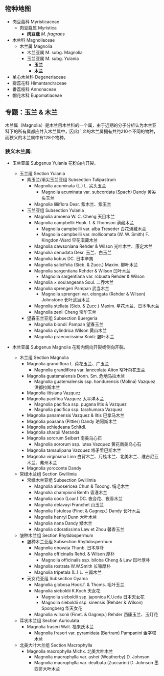 ## 物种地图

* 肉豆蔻科 Myristicaceae
  * 肉豆蔻属 Myristica
	  * **肉豆蔻** *M. fragrans*
* 木兰科 Magnoliaceae
  * 木兰属 Magnolia
  	* 木兰亚属 M. subg. Magnolia
  	* 玉兰亚属 M. subg. Yulania
  	  * **玉兰**
  	  * **木兰**
* 单心木兰科 Degeneriaceae
* 瓣蕊花科 Himantandraceae
* 番荔枝科 Annonaceae
* 帽花木科 Eupomatiaceae


## 专题：玉兰 & 木兰

木兰属（Magnolia）是木兰目木兰科的一个属，由于近期的分子分析认为木兰亚科下的所有属都应并入木兰属中，因此广义的木兰属拥有共约210个不同的物种，而狭义的木兰属中有128个物种。

### 狭义木兰属:

* 玉兰亚属 Subgenus Yulania 花粉向内开裂。
	* 玉兰组 Section Yulania
		* 紫玉兰/渐尖玉兰亚组 Subsection Tulipastrum
			* Magnolia acuminata (L.) L. 尖头玉兰
				* Magnolia acuminata var. subcordata (Spach) Dandy 黄尖头玉兰
			* Magnolia liliiflora Desr. 紫木兰、紫玉兰
		* 玉兰亚组 Subsection Yulania
			* Magnolia amoena W. C. Cheng 天目木兰
			* Magnolia campbellii Hook. f. & Thomson 滇藏木兰
				* Magnolia campbellii var. alba Treseder 白花滇藏木兰
				* Magnolia campbellii var. mollicomata (W. W. Smith) F. Kingdon-Ward 早花滇藏木兰
			* Magnolia dawsoniana Rehder & Wilson 光叶木兰、康定木兰
			* Magnolia denudata Desr. 玉兰、白玉兰
			* Magnolia kobus DC. 日本辛夷
			* Magnolia salicifolia (Sieb. & Zucc.) Maxim. 柳叶木兰
			* Magnolia sargentiana Rehder & Wilson 凹叶木兰
				* Magnolia sargentiana var. robusta Rehder & Wilson
			* Magnolia × soulangeana Soul. 二乔木兰
			* Magnolia sprengeri Pampan 武当木兰
				* Magnolia sprengeri var. elongata (Rehder & Wilson) Johnstone 长叶武当木兰
			* Magnolia stellata (Sieb. & Zucc.) Maxim. 星花木兰、日本毛木兰
			* Magnolia zenii Cheng 宝华玉兰
		* 望春玉兰亚组 Subsection Buergeria
			* Magnolia biondii Pampan 望春玉兰
			* Magnolia cylindrica Wilson 黄山木兰
			* Magnolia praecocissima Koidz 皱叶木兰
		
* 木兰亚属 Subgenus Magnolia 花粉内侧向开裂或侧向开裂。
	* 木兰组 Section Magnolia
		* Magnolia grandiflora L. 荷花玉兰、广玉兰
			* Magnolia grandiflora var. lanceolata Aiton 窄叶荷花玉兰
		* Magnolia guatemalensis Donn. Sm. 危地马拉木兰
			* Magnolia guatemalensis ssp. hondurensis (Molina) Vazquez 洪都拉斯木兰
		* Magnolia iltisiana Vazquez
		* Magnolia pacifica Vazquez 太平洋木兰
			* Magnolia pacifica ssp. pugana Iltis & Vazquez
			* Magnolia pacifica ssp. tarahumara Vazquez
		* Magnolia panamensis Vazquez & Iltis 巴拿马木兰
		* Magnolia poasana (Pittier) Dandy 珀阿斯木兰
		* Magnolia schiedeana Schltdl.
		* Magnolia sharpii Meranda
		* Magnolia sororum Seibert 南美乌心石
			* Magnolia sororum ssp. lutea Vazquez 黄花南美乌心石
		* Magnolia tamaulipana Vazquez 塔矛里巴斯木兰
		* Magnolia virginiana Linn 白背木兰、月桂木兰、北美木兰、维吉尼亚木兰、弗州木兰
		* Magnolia yoroconte Dandy
	* 常绿木兰组 Section Gwillimia
		* 常绿木兰亚组 Subsection Gwillimia
			* Magnolia albosericea Chun & Tsoong. 绢毛木兰
			* Magnolia championii Benth 香港木兰
			* Magnolia coco (Lour.) DC. 夜合花、夜香木兰
			* Magnolia delavayi Franchet 山玉兰
			* Magnolia fistulosa (Finet & Gagnep.) Dandy 长叶木兰
			* Magnolia henryi Dunn 大叶木兰
			* Magnolia nana Dandy 矮木兰
			* Magnolia odoratissima Law et Zhou 馨香玉兰
	* 皱种木兰组 Section Rhytidospermum
		* 皱种木兰亚组 Subsection Rhytidospermum
			* Magnolia obovata Thunb. 日本厚朴
			* Magnolia officinalis Rehd. & Wilson 厚朴
				* Magnolia officinalis ssp. biloba Cheng & Law 凹叶厚朴
			* Magnolia rostrata W.W.Smith 长喙厚朴
			* Magnolia tripetala (L.) L. 三瓣木兰
		* 天女花亚组 Subsection Oyama
			* Magnolia globosa Hook.f. & Thoms. 毛叶玉兰
			* Magnolia sieboldii K.Koch 天女花
				* Magnolia sieboldii ssp. japonica K.Ueda 日本天女花
				* Magnolia sieboldii ssp. sinensis (Rehder & Wilson) Spongberg 华天女花
			* Magnolia wilsonii (Finet. & Gagnep.) Rehder 西康玉兰、玉灯花
	* 耳状木兰组 Section Auriculata
		* Magnolia fraseri Walt. 福来氏木兰
			* Magnolia fraseri var. pyramidata (Bartram) Pampanini 金字塔木兰
	* 北美大叶木兰组 Section Macrophylla
		* Magnolia macrophylla Michx. 北美大叶木兰
			* Magnolia macrophylla var. ashei (Weatherby) D. Johnson
			* Magnolia macrophylla var. dealbata (Zuccarini) D. Johnson 墨西哥大叶木兰
